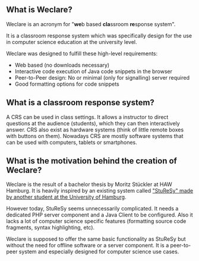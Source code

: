 ## What is Weclare?

Weclare is an acronym for "**we**b based **cla**ssroom **re**sponse system".  

It is a classroom response system which was specifically design for the use in computer science education at the university level.  

Weclare was designed to fulfill these high-level requirements:

- Web based (no downloads necessary)
- Interactive code execution of Java code snippets in the browser
- Peer-to-Peer design: No or minimal (only for signalling) server required
- Good formatting options for code snippets

## What is a classroom response system?

A CRS can be used in class settings. It allows a instructor to direct questions at the audience (students), which they can then interactively answer. CRS also exist as hardware systems (think of little remote boxes with buttons on them). Nowadays CRS are mostly software systems that can be used with computers, tablets or smartphones.

## What is the motivation behind the creation of Weclare?

Weclare is the result of a bachelor thesis by Moritz Stückler at HAW Hamburg. It is heavily inspired by an existing system called ["StuReSy" made by another student at the University of Hamburg](https://github.com/sturesy).  

However today, StuReSy seems unnecessarily complicated. It needs a dedicated PHP server component and a Java Client to be configured. Also it lacks a lot of computer science specific features (formatting source code fragments, syntax highlighting, etc).  

Weclare is supposed to offer the same basic functionality as StuReSy but without the need for offline software or a server component. It is a peer-to-peer system and especially designed for computer science use cases.
